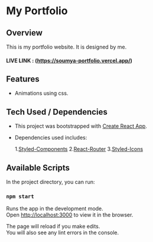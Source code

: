 # My Portfolio

## Overview

This is my portfolio website. It is designed by me. 

#### LIVE LINK : (https://soumya-portfolio.vercel.app/)

## Features

- Animations using  css.


## Tech Used / Dependencies

- This project was bootstrapped with [Create React App](https://github.com/facebook/create-react-app).

- Dependencies used includes: <br>

   1.[Styled-Components](https://www.npmjs.com/package/styled-components)
   2.[React-Router](https://www.npmjs.com/package/react-router)
   3.[Styled-Icons](https://www.npmjs.com/package/styled-icons)

## Available Scripts

In the project directory, you can run:

### `npm start`

 Runs the app in the development mode.\
  Open [http://localhost:3000](http://localhost:3000) to view it in the browser.

The page will reload if you make edits.\
 You will also see any lint errors in the console.

